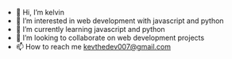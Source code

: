 - 👋 Hi, I’m kelvin
- 👀 I’m interested in web development with javascript and python
- 🌱 I’m currently learning javascript and python
- 💞️ I’m looking to collaborate on web development projects
- 📫 How to reach me kevthedev007@gmail.com

<!---
kevthedev007/kevthedev007 is a ✨ special ✨ repository because its `README.md` (this file) appears on your GitHub profile.
You can click the Preview link to take a look at your changes.
--->
